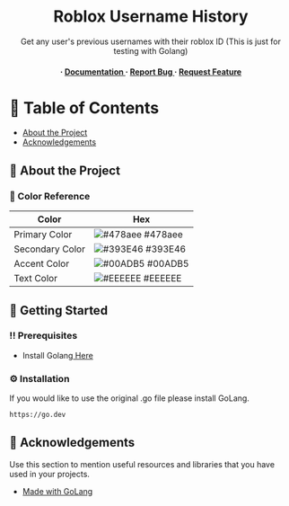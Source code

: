 <div align='center'>

<h1>Roblox Username History</h1>
<p>Get any user's previous usernames with their roblox ID (This is just for testing with Golang)</p>

<h4> <span> · </span> <a href="https://github.com/Bink-Lab/UsernameHistory/blob/master/README.md"> Documentation </a> <span> · </span> <a href="https://github.com/Bink-Lab/UsernameHistory/issues"> Report Bug </a> <span> · </span> <a href="https://github.com/Bink-Lab/UsernameHistory/issues"> Request Feature </a> </h4>


</div>

# :notebook_with_decorative_cover: Table of Contents

- [About the Project](#star2-about-the-project)
- [Acknowledgements](#gem-acknowledgements)


## :star2: About the Project

### :art: Color Reference
| Color | Hex |
| --------------- | ---------------------------------------------------------------- |
| Primary Color | ![#478aee](https://via.placeholder.com/10/478aee?text=+) #478aee |
| Secondary Color | ![#393E46](https://via.placeholder.com/10/393E46?text=+) #393E46 |
| Accent Color | ![#00ADB5](https://via.placeholder.com/10/00ADB5?text=+) #00ADB5 |
| Text Color | ![#EEEEEE](https://via.placeholder.com/10/EEEEEE?text=+) #EEEEEE |

## :toolbox: Getting Started

### :bangbang: Prerequisites

- Install Golang<a href="https://go.dev"> Here</a>


### :gear: Installation

If you would like to use the original .go file please install GoLang.
```bash
https://go.dev
```


## :gem: Acknowledgements

Use this section to mention useful resources and libraries that you have used in your projects.

- [Made with GoLang]()